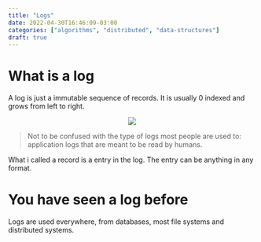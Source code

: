 ```yaml
---
title: "Logs"
date: 2022-04-30T16:46:09-03:00
categories: ["algorithms", "distributed", "data-structures"]
draft: true
---
```


# What is a log

A log is just a immutable sequence of records. It is usually 0 indexed and grows from left to right.

<p align="center">
<img src="https://user-images.githubusercontent.com/17282221/168452116-a751154f-ec58-4a65-91f5-a90269529963.png" />
</p>

> Not to be confused with the type of logs most people are used to: application logs that are meant to be read by humans.

What i called a record is a entry in the log. The entry can be anything in any format.

# You have seen a log before

Logs are used everywhere, from databases, most file systems and distributed systems.
